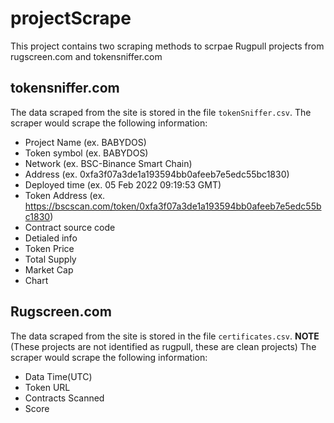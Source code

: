 # projectScrape
This project contains two scraping methods to scrpae Rugpull projects from rugscreen.com and tokensniffer.com

## tokensniffer.com
The data scraped from the site is stored in the file `tokenSniffer.csv`. 
The scraper would scrape the following information:
- Project Name (ex. BABYDOS)
- Token symbol (ex. BABYDOS)
- Network (ex. BSC-Binance Smart Chain)
- Address (ex. 0xfa3f07a3de1a193594bb0afeeb7e5edc55bc1830)
- Deployed time (ex. 05 Feb 2022 09:19:53 GMT)
- Token Address (ex. https://bscscan.com/token/0xfa3f07a3de1a193594bb0afeeb7e5edc55bc1830)
- Contract source code
- Detialed info
- Token Price
- Total Supply
- Market Cap
- Chart

## Rugscreen.com
The data scraped from the site is stored in the file `certificates.csv`. **NOTE** (These projects are not identified as rugpull, these are clean projects)
The scraper would scrape the following information:
- Data Time(UTC)
- Token URL
- Contracts Scanned
- Score